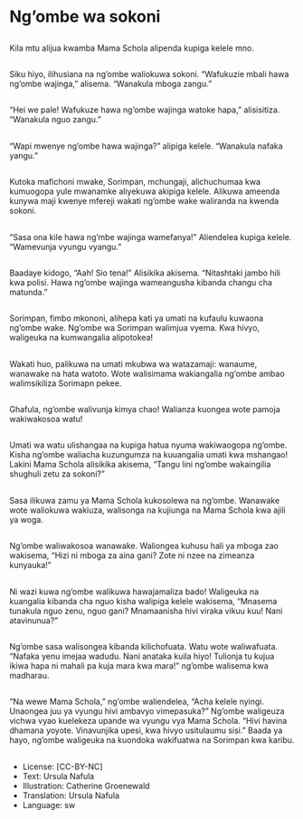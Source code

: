 # Ng’ombe wa sokoni

##
Kila mtu alijua kwamba Mama
Schola alipenda kupiga kelele mno.

##
Siku hiyo, ilihusiana na ng’ombe
waliokuwa sokoni.
“Wafukuzie mbali hawa ng’ombe
wajinga,” alisema. “Wanakula
mboga zangu.”

##
“Hei we pale! Wafukuze hawa
ng’ombe wajinga watoke hapa,”
alisisitiza. “Wanakula nguo zangu.”

##
“Wapi mwenye ng’ombe hawa
wajinga?” alipiga kelele. “Wanakula
nafaka yangu.”

##
Kutoka mafichoni mwake, Sorimpan, mchungaji,
alichuchumaa kwa kumuogopa yule mwanamke
aliyekuwa akipiga kelele.
Alikuwa ameenda kunywa maji kwenye mfereji
wakati ng’ombe wake waliranda na kwenda sokoni.

##
“Sasa ona kile hawa ng’mbe
wajinga wamefanya!”
Aliendelea kupiga kelele.
“Wamevunja vyungu vyangu.”

##
Baadaye kidogo, “Aah! Sio tena!”
Alisikika akisema.
“Nitashtaki jambo hili kwa polisi.
Hawa ng’ombe wajinga
wameangusha kibanda changu cha
matunda.”

##
Sorimpan, fimbo mkononi, alihepa
kati ya umati na kufaulu kuwaona
ng’ombe wake.
Ng’ombe wa Sorimpan walimjua
vyema.
Kwa hivyo, waligeuka na
kumwangalia alipotokea!

##
Wakati huo, palikuwa na umati
mkubwa wa watazamaji: wanaume,
wanawake na hata watoto.
Wote walisimama wakiangalia
ng’ombe ambao walimsikiliza
Sorimapn pekee.

##
Ghafula, ng’ombe walivunja kimya
chao!
Walianza kuongea wote pamoja
wakiwakosoa watu!

##
Umati wa watu ulishangaa na kupiga hatua nyuma
wakiwaogopa ng’ombe.
Kisha ng’ombe waliacha kuzungumza na kuuangalia
umati kwa mshangao!
Lakini Mama Schola alisikika akisema, “Tangu lini
ng’ombe wakaingilia shughuli zetu za sokoni?”

##
Sasa ilikuwa zamu ya Mama Schola
kukosolewa na ng’ombe.
Wanawake wote waliokuwa
wakiuza, walisonga na kujiunga na
Mama Schola kwa ajili ya woga.

##
Ng’ombe waliwakosoa wanawake.
Waliongea kuhusu hali ya mboga
zao wakisema,
“Hizi ni mboga za aina gani?
Zote ni nzee na zimeanza
kunyauka!”

##
Ni wazi kuwa ng’ombe walikuwa hawajamaliza bado!
Waligeuka na kuangalia kibanda cha nguo kisha
walipiga kelele wakisema,
“Mnasema tunakula nguo zenu, nguo gani?
Mnamaanisha hivi viraka vikuu kuu! Nani
atavinunua?”

##
Ng’ombe sasa walisongea kibanda kilichofuata.
Watu wote waliwafuata.
“Nafaka yenu imejaa wadudu. Nani anataka kuila
hiyo! Tulionja tu kujua ikiwa hapa ni mahali pa kuja
mara kwa mara!” ng’ombe walisema kwa madharau.

##
“Na wewe Mama Schola,” ng’ombe waliendelea,
“Acha kelele nyingi.
Unaongea juu ya vyungu hivi ambavyo
vimepasuka?” Ng’ombe waligeuza vichwa vyao
kuelekeza upande wa vyungu vya Mama Schola.
“Hivi havina dhamana yoyote.
Vinavunjika upesi, kwa hivyo usitulaumu sisi.”
Baada ya hayo, ng’ombe waligeuka na kuondoka
wakifuatwa na Sorimpan kwa karibu.

##
* License: [CC-BY-NC]
* Text: Ursula Nafula
* Illustration: Catherine Groenewald
* Translation: Ursula Nafula
* Language: sw
